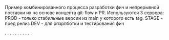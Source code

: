 Пример комбинированного процесса разработки фич и непрерывной поставки их на основе концепта git-flow и PR.
Используются 3 сервера:
PROD - только стабильные версии из main у которого есть tag.
STAGE - пред релиз
DEV - для рпзрпботки и тестирования фич

.
.
.
.
.
.
.
.
.
.
.
